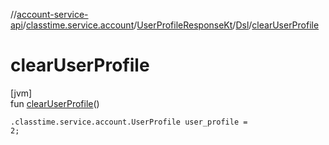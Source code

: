 //[account-service-api](../../../../index.md)/[classtime.service.account](../../index.md)/[UserProfileResponseKt](../index.md)/[Dsl](index.md)/[clearUserProfile](clear-user-profile.md)

# clearUserProfile

[jvm]\
fun [clearUserProfile](clear-user-profile.md)()

<code>.classtime.service.account.UserProfile user_profile = 2;</code>
